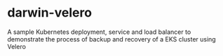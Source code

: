 # darwin-velero
A sample Kubernetes deployment, service and load balancer to demonstrate the process of backup and recovery of a EKS cluster using Velero
